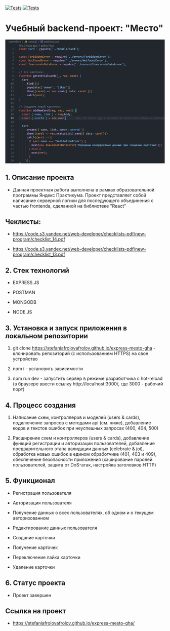[![Tests](../../actions/workflows/tests-13-sprint.yml/badge.svg)](../../actions/workflows/tests-13-sprint.yml) [![Tests](../../actions/workflows/tests-14-sprint.yml/badge.svg)](../../actions/workflows/tests-14-sprint.yml)
# Учебный backend-проект: "Место"

![Скриншот кода из студии vscode](https://github.com/stefaniafrolovafrolov/express-mesto-gha/blob/main/Screenshot-1545.png)

## 1. Описание проекта

- Данная проектная работа выполнена в рамках образовательной программы Яндекс Практикума. Проект представляет собой написание серверной логики для последующего объединения с частью frontendа, сделанной на библиотеке "React"

## Чеклисты:

- https://code.s3.yandex.net/web-developer/checklists-pdf/new-program/checklist_14.pdf

- https://code.s3.yandex.net/web-developer/checklists-pdf/new-program/checklist_13.pdf


## 2. Стек технологий

- EXPRESS.JS

- POSTMAN

- MONGODB

- NODE.JS

## 3. Установка и запуск приложения в локальном репозитории

1. git clone https://stefaniafrolovafrolov.github.io/express-mesto-gha - клонировать репозиторий (с использованием HTTPS) на свое устройство

2. npm i - установить зависимости

3. npm run dev - запустить сервер в режиме разработчика с hot-reload (в браузере ввести ссылку http://localhost:3000/, где 3000 - рабочий порт)

## 4. Процесс создания

1. Написание схем, контроллеров и моделей (users & cards), подключение запросов с методами api (см. ниже), добавление кодов и текстов ошибок при неуспешных запросах (400, 404, 500)

2. Расширение схем и контроллеров (users & cards), добавление функций регистрации и авторизации пользователей, добавление предварительного этапа валидации данных (celebrate & joi), обработка новых ошибок в едином обработчике (401, 403 и 409), обеспечение безопасности приложения (хэширование паролей пользователей, защита от DoS-атак, настройка заголовков HTTP)

## 5. Функционал

- Регистрация пользователя

- Авторизация пользователя

- Получение данных о всех пользователях, об одном и о текущем авторизованном

- Редактирование данных пользователя

- Создание карточки

- Получение карточек

- Переключение лайка карточки

- Удаление карточки

## 6. Статус проекта

- Проект завершен

## Cсылка на проект 

- https://stefaniafrolovafrolov.github.io/express-mesto-gha/
